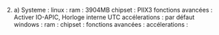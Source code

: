 2. a) Systeme : 
linux : 
    ram : 3904MB
    chipset : PIIX3
    fonctions avancées : Activer IO-APIC, Horloge interne UTC
    accélerations :  par défaut
windows :
    ram : 
    chipset :
    fonctions avancées :
    accélerations :


